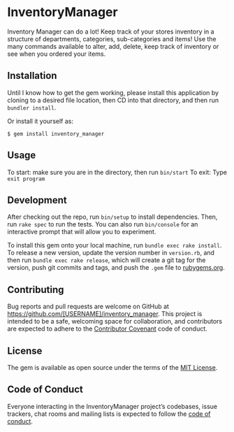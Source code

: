 # InventoryManager

Inventory Manager can do a lot! Keep track of your stores inventory in a structure of departments, categories, sub-categories and items! Use the many commands available to alter, add, delete, keep track of inventory or see when you ordered your items. 

## Installation

Until I know how to get the gem working, please install this application by cloning to a desired file location, then CD into that directory, and then run `bundler install`. 

Or install it yourself as:

    $ gem install inventory_manager

## Usage

To start: make sure you are in the directory, then run `bin/start`
To exit: Type `exit program`

## Development

After checking out the repo, run `bin/setup` to install dependencies. Then, run `rake spec` to run the tests. You can also run `bin/console` for an interactive prompt that will allow you to experiment.

To install this gem onto your local machine, run `bundle exec rake install`. To release a new version, update the version number in `version.rb`, and then run `bundle exec rake release`, which will create a git tag for the version, push git commits and tags, and push the `.gem` file to [rubygems.org](https://rubygems.org).

## Contributing

Bug reports and pull requests are welcome on GitHub at https://github.com/[USERNAME]/inventory_manager. This project is intended to be a safe, welcoming space for collaboration, and contributors are expected to adhere to the [Contributor Covenant](http://contributor-covenant.org) code of conduct.

## License

The gem is available as open source under the terms of the [MIT License](https://opensource.org/licenses/MIT).

## Code of Conduct

Everyone interacting in the InventoryManager project’s codebases, issue trackers, chat rooms and mailing lists is expected to follow the [code of conduct](https://github.com/[USERNAME]/inventory_manager/blob/master/CODE_OF_CONDUCT.md).

